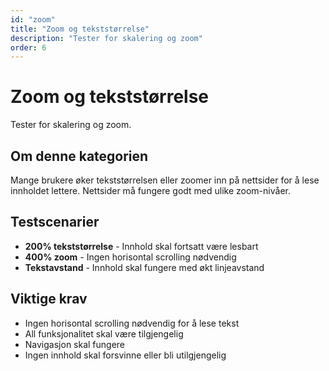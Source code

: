 ```yaml
---
id: "zoom"
title: "Zoom og tekststørrelse"
description: "Tester for skalering og zoom"
order: 6
---
```


# Zoom og tekststørrelse

Tester for skalering og zoom.

## Om denne kategorien

Mange brukere øker tekststørrelsen eller zoomer inn på nettsider for å lese innholdet lettere. Nettsider må fungere godt med ulike zoom-nivåer.

## Testscenarier

- **200% tekststørrelse** - Innhold skal fortsatt være lesbart
- **400% zoom** - Ingen horisontal scrolling nødvendig
- **Tekstavstand** - Innhold skal fungere med økt linjeavstand

## Viktige krav

- Ingen horisontal scrolling nødvendig for å lese tekst
- All funksjonalitet skal være tilgjengelig
- Navigasjon skal fungere
- Ingen innhold skal forsvinne eller bli utilgjengelig
